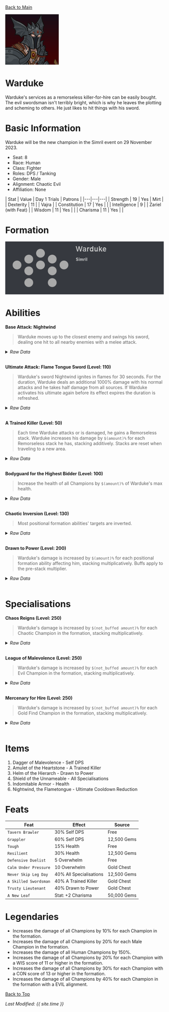 [Back to Main](index.md)


![Profile Picture](images/portrait_warduke.png)

# Warduke

Warduke's services as a remorseless killer-for-hire can be easily bought. The evil swordsman isn't terribly bright, which is why he leaves the plotting and scheming to others. He just likes to hit things with his sword.

# Basic Information

Warduke will be the new champion in the Simril event on 29 November 2023.

* Seat: 8
* Race: Human
* Class: Fighter
* Roles: DPS / Tanking
* Gender: Male
* Alignment: Chaotic Evil
* Affiliation: None

| Stat | Value | Day 1 Trials | Patrons |
|---|---|---|
| Strength | 19 | Yes | Mirt |
| Dexterity | 11 | | Vajra |
| Constitution | 17 | Yes | |
| Intelligence | 9 | | Zariel (with Feat) |
| Wisdom | 11 | Yes | |
| Charisma | 11 | Yes | |

# Formation

![Formation Layout](images/formation_warduke.png)

# Abilities

**Base Attack: Nightwind**
> Warduke moves up to the closest enemy and swings his sword, dealing one hit to all nearby enemies with a melee attack.
<details><summary><em>Raw Data</em></summary>
<p>
<pre>
{
    "description": "Warduke moves up to the closest enemy and swings his sword, dealing one hit to all nearby enemies with a melee attack.",
    "long_description": "",
    "damage_modifier": 1,
    "damage_types": ["melee"],
    "graphic_id": 0,
    "target": "front",
    "aoe_radius": 150,
    "tags": [
        "melee",
        "aoe"
    ],
    "num_targets": 1,
    "animations": [{
        "damage_frame": 2,
        "jump_sound": 30,
        "sound_frames": {"2": 194},
        "target_offset_x": -34,
        "type": "melee_attack"
    }],
    "name": "Nightwind",
    "cooldown": 5,
    "id": 574
}
</pre>
</p>
</details>
<br />

**Ultimate Attack: Flame Tongue Sword (Level: 110)**
> Warduke's sword Nightwind ignites in flames for 30 seconds. For the duration, Warduke deals an additional 1000% damage with his normal attacks and he takes half damage from all sources. If Warduke activates his ultimate again before its effect expires the duration is refreshed.
<details><summary><em>Raw Data</em></summary>
<p>
<pre>
{
    "description": "Warduke's sword ignites in flames for 30 seconds. Warduke deals additional damage and takes half damage.",
    "long_description": "Warduke's sword Nightwind ignites in flames for 30 seconds. For the duration, Warduke deals an additional 1000% damage with his normal attacks and he takes half damage from all sources. If Warduke activates his ultimate again before its effect expires the duration is refreshed.",
    "damage_modifier": 1,
    "damage_types": ["magic"],
    "graphic_id": 16906,
    "target": "none",
    "aoe_radius": 0,
    "tags": ["ultimate"],
    "num_targets": 0,
    "animations": [{
        "duration": 30,
        "ultimate": "warduke",
        "animation_sequence_name": "ultimate",
        "type": "ultimate_attack",
        "no_damage_display": true
    }],
    "name": "Flame Tongue Sword",
    "cooldown": 120,
    "id": 575
}
</pre>
</p>
</details>
<br />

**A Trained Killer (Level: 50)**
> Each time Warduke attacks or is damaged, he gains a Remorseless stack. Warduke increases his damage by `$(amount)%` for each Remorseless stack he has, stacking additively. Stacks are reset when traveling to a new area.
<details><summary><em>Raw Data</em></summary>
<p>
<pre>
{
    "static_dps_mult": null,
    "required_level": 50,
    "effect": "effect_def,1269",
    "tip_text": "Every time warduke attacks or is damaged, he deals more damage on his next attack. This bonus resets when changing areas.",
    "name": "A Trained Killer",
    "id": 9615,
    "hero_id": 116,
    "upgrade_type": "unlock_ability",
    "default_enabled": 1,
    "required_upgrade_id": 0
}
{
    "effect_keys": [{
        "stack_title": "Remorseless Stacks",
        "stacks_multiply": false,
        "show_bonus": true,
        "effect_string": "hero_dps_multiplier_mult,100",
        "more_triggers": [
            {
                "action": {"type": "add_stack"},
                "trigger": "hero_attacked",
                "target": "self_slot"
            },
            {
                "action": {"type": "reset"},
                "trigger": "area_changed"
            }
        ],
        "stacks_on_trigger": "owner_attack"
    }],
    "requirements": "",
    "description": {"desc": "Each time $(source_hero) attacks or is damaged, he gains a Remorseless stack. $(source_hero) increases his damage by $(amount)% for each Remorseless stack he has, stacking additively. Stacks are reset when traveling to a new area."},
    "id": 1269,
    "flavour_text": "",
    "graphic_id": 16900,
    "properties": {
        "is_formation_ability": true,
        "owner_use_outgoing_description": true
    }
}
</pre>
</p>
</details>
<br />

**Bodyguard for the Highest Bidder (Level: 100)**
> Increase the health of all Champions by `$(amount)%` of Warduke's max health.
<details><summary><em>Raw Data</em></summary>
<p>
<pre>
{
    "static_dps_mult": null,
    "required_level": 100,
    "effect": "effect_def,1270",
    "name": "Bodyguard for the Highest Bidder",
    "id": 9616,
    "hero_id": 116,
    "upgrade_type": "unlock_ability",
    "default_enabled": 1,
    "required_upgrade_id": 0
}
{
    "effect_keys": [{
        "off_when_benched": true,
        "effect_string": "increase_health_by_source_percent,25",
        "targets": ["other"]
    }],
    "requirements": "",
    "description": {"desc": "Increase the health of all Champions by $(amount)% of $(source_hero)'s max health."},
    "id": 1270,
    "flavour_text": "",
    "graphic_id": 16901,
    "properties": {
        "is_formation_ability": true,
        "owner_use_outgoing_description": true
    }
}
</pre>
</p>
</details>
<br />

**Chaotic Inversion (Level: 130)**
> Most positional formation abilities' targets are inverted.
<details><summary><em>Raw Data</em></summary>
<p>
<pre>
{
    "static_dps_mult": null,
    "required_level": 130,
    "effect": "effect_def,1271",
    "tip_text": "Warduke inverts the targets of many positional formation abilities, opening up completely new formations.",
    "name": "Chaotic Inversion",
    "id": 9617,
    "hero_id": 116,
    "upgrade_type": "unlock_ability",
    "default_enabled": 1,
    "required_upgrade_id": 0
}
{
    "effect_keys": [{
        "off_when_benched": true,
        "effect_string": "invert_formation_ability_targets"
    }],
    "requirements": "",
    "description": {"desc": "Most positional formation abilities' targets are inverted."},
    "id": 1271,
    "flavour_text": "",
    "graphic_id": 16902,
    "properties": {
        "is_formation_ability": true,
        "owner_use_outgoing_description": true
    }
}
</pre>
</p>
</details>
<br />

**Drawn to Power (Level: 200)**
> Warduke's damage is increased by `$(amount)%` for each positional formation ability affecting him, stacking multiplicatively. Buffs apply to the pre-stack multiplier.
<details><summary><em>Raw Data</em></summary>
<p>
<pre>
{
    "static_dps_mult": null,
    "required_level": 200,
    "effect": "effect_def,1272",
    "name": "Drawn to Power",
    "id": 9618,
    "hero_id": 116,
    "upgrade_type": "unlock_ability",
    "default_enabled": 1,
    "required_upgrade_id": 0
}
{
    "effect_keys": [
        {
            "overlay": {
                "manual_graphic": "warduke_drawn_to_power",
                "y": -75
            },
            "effect_string": "warduke_drawn_to_power,100"
        },
        {
            "amount_expr": "upgrade_amount(9618,0)",
            "stack_title": "Positional Formation Abilities",
            "manual_stacking": true,
            "stacks_multiply": true,
            "show_bonus": true,
            "effect_string": "hero_dps_multiplier_mult,0"
        }
    ],
    "requirements": "",
    "description": {"desc": "$(source_hero)'s damage is increased by $(amount)% for each positional formation ability affecting him, stacking multiplicatively. Buffs apply to the pre-stack multiplier."},
    "id": 1272,
    "flavour_text": "",
    "graphic_id": 16903,
    "properties": {
        "indexed_effect_properties": true,
        "is_formation_ability": true,
        "default_bonus_index": 0,
        "owner_use_outgoing_description": true,
        "per_effect_index_bonuses": true
    }
}
</pre>
</p>
</details>
<br />

# Specialisations

**Chaos Reigns (Level: 250)**
> Warduke's damage is increased by `$(not_buffed amount)%` for each Chaotic Champion in the formation, stacking multiplicatively.
<details><summary><em>Raw Data</em></summary>
<p>
<pre>
{
    "static_dps_mult": null,
    "specialization_name": "Chaos Reigns",
    "required_level": 250,
    "effect": "effect_def,1273",
    "name": "Chaos Reigns",
    "specialization_graphic_id": 17036,
    "id": 9619,
    "hero_id": 116,
    "upgrade_type": "unlock_ability",
    "default_enabled": 1,
    "required_upgrade_id": 0,
    "specialization_description": "Warduke focuses on Chaos, increasing his damage."
}
{
    "effect_keys": [{
        "stack_title": "Chaotic Champions",
        "stacks_multiply": true,
        "effect_string": "hero_dps_mult_per_tagged_crusader_mult,100,chaotic"
    }],
    "requirements": "",
    "description": {"desc": "$(source_hero)'s damage is increased by $(not_buffed amount)% for each Chaotic Champion in the formation, stacking multiplicatively."},
    "id": 1273,
    "flavour_text": "",
    "graphic_id": 0,
    "properties": {
        "is_formation_ability": true,
        "spec_option_post_apply_info": "Champions in Formation Targeted: $num_stacks",
        "owner_use_outgoing_description": true,
        "type": "upgrade",
        "formation_circle_icon": false
    }
}
</pre>
</p>
</details>
<br />

**League of Malevolence (Level: 250)**
> Warduke's damage is increased by `$(not_buffed amount)%` for each Evil Champion in the formation, stacking multiplicatively.
<details><summary><em>Raw Data</em></summary>
<p>
<pre>
{
    "static_dps_mult": null,
    "specialization_name": "League of Malevolence",
    "required_level": 250,
    "effect": "effect_def,1275",
    "name": "League of Malevolence",
    "specialization_graphic_id": 16904,
    "id": 9621,
    "hero_id": 116,
    "upgrade_type": "unlock_ability",
    "default_enabled": 1,
    "required_upgrade_id": 0,
    "specialization_description": "Warduke focuses on evil, increasing his damage."
}
{
    "effect_keys": [{
        "stack_title": "Evil Champions",
        "stacks_multiply": true,
        "effect_string": "hero_dps_mult_per_tagged_crusader_mult,500,evil"
    }],
    "requirements": "",
    "description": {"desc": "$(source_hero)'s damage is increased by $(not_buffed amount)% for each Evil Champion in the formation, stacking multiplicatively."},
    "id": 1275,
    "flavour_text": "",
    "graphic_id": 0,
    "properties": {
        "is_formation_ability": true,
        "spec_option_post_apply_info": "Champions in Formation Targeted: $num_stacks",
        "owner_use_outgoing_description": true,
        "type": "upgrade",
        "formation_circle_icon": false
    }
}
</pre>
</p>
</details>
<br />

**Mercenary for Hire (Level: 250)**
> Warduke's damage is increased by `$(not_buffed amount)%` for each Gold Find Champion in the formation, stacking multiplicatively.
<details><summary><em>Raw Data</em></summary>
<p>
<pre>
{
    "static_dps_mult": null,
    "specialization_name": "Mercenary for Hire",
    "required_level": 250,
    "effect": "effect_def,1274",
    "name": "Mercenary for Hire",
    "specialization_graphic_id": 16905,
    "id": 9620,
    "hero_id": 116,
    "upgrade_type": "unlock_ability",
    "default_enabled": 1,
    "required_upgrade_id": 0,
    "specialization_description": "Warduke focuses on gold, increasing his damage."
}
{
    "effect_keys": [{
        "stack_title": "Gold Find Champions",
        "stacks_multiply": true,
        "effect_string": "hero_dps_mult_per_tagged_crusader_mult,300,gold"
    }],
    "requirements": "",
    "description": {"desc": "$(source_hero)'s damage is increased by $(not_buffed amount)% for each Gold Find Champion in the formation, stacking multiplicatively."},
    "id": 1274,
    "flavour_text": "",
    "graphic_id": 0,
    "properties": {
        "is_formation_ability": true,
        "spec_option_post_apply_info": "Champions in Formation Targeted: $num_stacks",
        "owner_use_outgoing_description": true,
        "type": "upgrade",
        "formation_circle_icon": false
    }
}
</pre>
</p>
</details>
<br />

# Items

1. Dagger of Malevolence - Self DPS
2. Amulet of the Heartstone - A Trained Killer
3. Helm of the Hierarch - Drawn to Power
4. Shield of the Unnameable - All Specialisations
5. Indomitable Armor - Health
6. Nightwind, the Flametongue - Ultimate Cooldown Reduction

# Feats

| Feat | Effect | Source |
|---|---|---|
| `Tavern Brawler` | 30% Self DPS | Free |
| `Grappler` | 60% Self DPS | 12,500 Gems |
| `Tough` | 15% Health | Free |
| `Resilient` | 30% Health | 12,500 Gems |
| `Defensive Duelist` | 5 Overwhelm | Free |
| `Calm Under Pressure` | 10 Overwhelm | Gold Chest |
| `Never Skip Leg Day` | 40% All Specialisations | 12,500 Gems |
| `A Skilled Swordsman` | 40% A Trained Killer | Gold Chest |
| `Trusty Lieutenant` | 40% Drawn to Power | Gold Chest |
| `A New Leaf` | Stat: +2 Charisma | 50,000 Gems |

# Legendaries

* Increases the damage of all Champions by 10% for each Champion in the formation.
* Increases the damage of all Champions by 20% for each Male Champion in the formation.
* Increases the damage of all Human Champions by 150%.
* Increases the damage of all Champions by 20% for each Champion with a WIS score of 11 or higher in the formation.
* Increases the damage of all Champions by 30% for each Champion with a CON score of 13 or higher in the formation.
* Increases the damage of all Champions by 40% for each Champion in the formation with a EVIL alignment.

[Back to Top](#top)

*Last Modified: {{ site.time }}*

